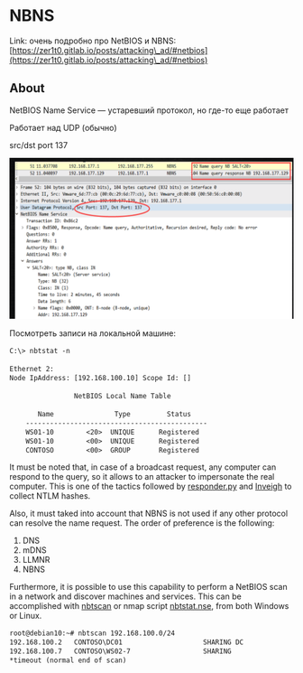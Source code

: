 # NBNS

Link: очень подробно про NetBIOS и NBNS: [https://zer1t0.gitlab.io/posts/attacking\_ad/#netbios](https://zer1t0.gitlab.io/posts/attacking\_ad/#netbios)

## About

NetBIOS Name Service — устаревший протокол, но где-то еще работает

Работает над UDP (обычно)

src/dst port 137

![](<../../../.gitbook/assets/изображение (6).png>)

Посмотреть записи на локальной машине:

```
C:\> nbtstat -n

Ethernet 2:
Node IpAddress: [192.168.100.10] Scope Id: []

                NetBIOS Local Name Table

       Name               Type         Status
    ---------------------------------------------
    WS01-10        <20>  UNIQUE      Registered
    WS01-10        <00>  UNIQUE      Registered
    CONTOSO        <00>  GROUP       Registered
```

It must be noted that, in case of a broadcast request, any computer can respond to the query, so it allows to an attacker to impersonate the real computer. This is one of the tactics followed by [responder.py](https://github.com/lgandx/Responder) and [Inveigh](https://github.com/Kevin-Robertson/Inveigh) to collect NTLM hashes.

Also, it must taked into account that NBNS is not used if any other protocol can resolve the name request. The order of preference is the following:

1. DNS
2. mDNS
3. LLMNR
4. NBNS

Furthermore, it is possible to use this capability to perform a NetBIOS scan in a network and discover machines and services. This can be accomplished with [nbtscan](http://www.unixwiz.net/tools/nbtscan.html) or nmap script [nbtstat.nse](https://nmap.org/nsedoc/scripts/nbstat.html), from both Windows or Linux.

```
root@debian10:~# nbtscan 192.168.100.0/24
192.168.100.2   CONTOSO\DC01                    SHARING DC
192.168.100.7   CONTOSO\WS02-7                  SHARING
*timeout (normal end of scan)
```
